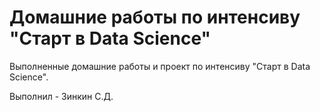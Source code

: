 # Домашние работы по интенсиву "Старт в Data Science"

Выполненные домашние работы и проект по интенсиву "Старт в Data Science".

Выполнил - Зинкин С.Д.